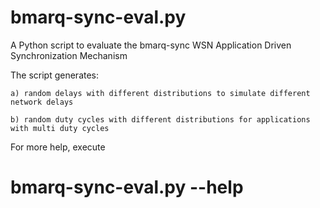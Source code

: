 # bmarq-sync-eval.py

A Python script to evaluate the bmarq-sync WSN Application Driven Synchronization Mechanism

The script generates:

	a) random delays with different distributions to simulate different network delays 

	b) random duty cycles with different distributions for applications with multi duty cycles
	
 
 
 For more help, execute
 
 # bmarq-sync-eval.py --help
	
